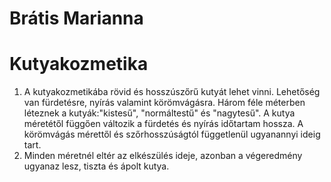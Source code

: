 # Brátis Marianna
# Kutyakozmetika

1. A kutyakozmetikába rövid és hosszúszőrű kutyát lehet vinni. Lehetőség van fürdetésre, nyírás valamint körömvágásra. Három féle méterben léteznek a kutyák:"kistesű", "normáltestű" és "nagytesű". A kutya méretétől függően változik a fürdetés és nyírás időtartam hossza. A körömvágás mérettől és szőrhosszúságtól függetlenül ugyanannyi ideig tart.
2. Minden méretnél eltér az elkészülés ideje, azonban a végeredmény ugyanaz lesz, tiszta és ápolt kutya.

